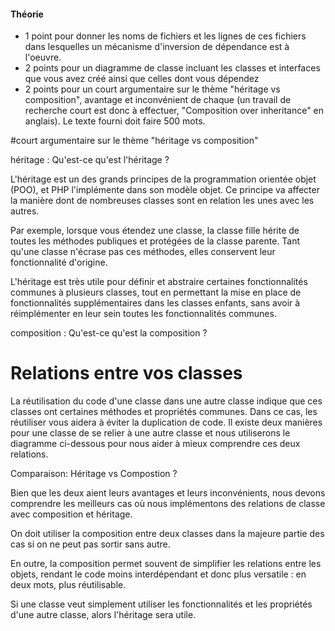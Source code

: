 #### Théorie

* 1 point pour donner les noms de fichiers et les lignes de ces fichiers dans lesquelles un mécanisme d'inversion de dépendance est à l'oeuvre.
* 2 points pour un diagramme de classe incluant les classes et interfaces que vous avez créé ainsi que celles dont vous dépendez
* 2 points pour un court argumentaire sur le thème "héritage vs composition", avantage et inconvénient de chaque (un travail de recherche court est donc à effectuer, "Composition over inheritance" en anglais). Le texte fourni doit faire 500 mots.





#court argumentaire sur le thème "héritage vs composition" 



héritage : Qu'est-ce qu'est l'héritage ?

L'héritage est un des grands principes de la programmation orientée objet (POO), et PHP l'implémente dans son modèle objet. Ce principe va affecter la manière dont de nombreuses classes sont en relation les unes avec les autres.

Par exemple, lorsque vous étendez une classe, la classe fille hérite de toutes les méthodes publiques et protégées de la classe parente. Tant qu'une classe n'écrase pas ces méthodes, elles conservent leur fonctionnalité d'origine.

L'héritage est très utile pour définir et abstraire certaines fonctionnalités communes à plusieurs classes, tout en permettant la mise en place de fonctionnalités supplémentaires dans les classes enfants, sans avoir à réimplémenter en leur sein toutes les fonctionnalités communes.



composition : Qu'est-ce qu'est la composition ?



# Relations entre vos classes

La réutilisation du code d'une classe dans une autre classe indique que ces classes ont certaines méthodes et propriétés communes. Dans ce cas, les réutiliser vous aidera à éviter la duplication de code. Il existe deux manières pour une classe de se relier à une autre classe et nous utiliserons le diagramme ci-dessous pour nous aider à mieux comprendre ces deux relations.



Comparaison: Héritage vs Compostion  ?


Bien que les deux aient leurs avantages et leurs inconvénients, 
nous devons comprendre les meilleurs cas où nous implémentons 
des relations de classe avec composition et héritage. 

On doit utiliser la composition entre deux classes dans la majeure partie des cas si on ne peut pas sortir sans autre.

En outre, la composition permet souvent de simplifier les relations entre les objets, rendant le code moins interdépendant 
et donc plus versatile : en deux mots, plus réutilisable.

Si une classe veut simplement utiliser les fonctionnalités et les propriétés d'une autre classe, alors l'héritage sera utile.


